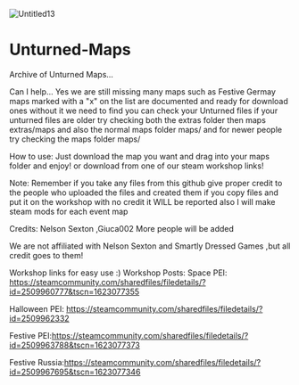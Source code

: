 ![Untitled13](https://user-images.githubusercontent.com/85449670/120948085-65b91f80-c70f-11eb-8416-093339f5a40b.png)
# Unturned-Maps
Archive of Unturned Maps...


Can I help... Yes we are still missing many maps such as Festive Germay maps marked with a "x" on the list are documented and ready for download ones without it we need to find you can check your Unturned files if your unturned files are older try checking both the extras folder then maps extras/maps and also the normal maps folder maps/ and for newer people try checking the maps folder maps/ 

How to use:
Just download the map you want and drag into your maps folder and enjoy! or download from one of our steam workshop links!

Note: Remember if you take any files from this github give proper credit to the people who uploaded the files and created them if you copy files and put it on the workshop with no credit it WILL be reported also I will make steam mods for each event map

Credits:
Nelson Sexton 
,Giuca002
More people will be added


We are not affiliated with Nelson Sexton and Smartly Dressed Games ,but all credit goes to them!

Workshop links for easy use :)
Workshop Posts: 
Space PEI: https://steamcommunity.com/sharedfiles/filedetails/?id=2509960777&tscn=1623077355

Halloween PEI: https://steamcommunity.com/sharedfiles/filedetails/?id=2509962332

Festive PEI:https://steamcommunity.com/sharedfiles/filedetails/?id=2509963788&tscn=1623077373

Festive Russia:https://steamcommunity.com/sharedfiles/filedetails/?id=2509967695&tscn=1623077346

